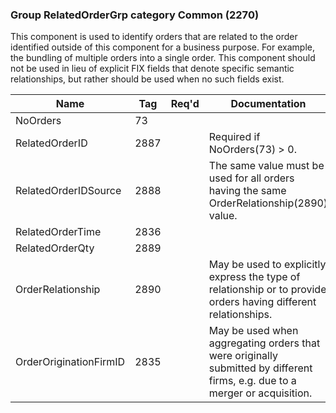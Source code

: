 ### Group RelatedOrderGrp category Common (2270)

This component is used to identify orders that are related to the order identified outside of this component for a business purpose. For example, the bundling of multiple orders into a single order. This component should not be used in lieu of explicit FIX fields that denote specific semantic relationships, but rather should be used when no such fields exist.

| Name                   | Tag  | Req'd | Documentation                                                                                                               |
|------------------------|------|----------|-----------------------------------------------------------------------------------------------------------------------------|
| NoOrders               | 73   |       |                                                                                                                             |
| RelatedOrderID         | 2887 |       | Required if NoOrders(73) > 0.                                                                                               |
| RelatedOrderIDSource   | 2888 |       | The same value must be used for all orders having the same OrderRelationship(2890) value.                                   |
| RelatedOrderTime       | 2836 |       |                                                                                                                             |
| RelatedOrderQty        | 2889 |       |                                                                                                                             |
| OrderRelationship      | 2890 |       | May be used to explicitly express the type of relationship or to provide orders having different relationships.             |
| OrderOriginationFirmID | 2835 |       | May be used when aggregating orders that were originally submitted by different firms, e.g. due to a merger or acquisition. |

